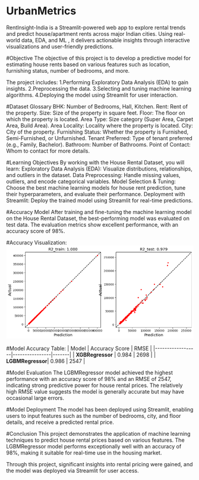 # UrbanMetrics
RentInsight-India is a Streamlit-powered web app to explore rental trends and predict house/apartment rents across major Indian cities. Using real-world data, EDA, and ML , it delivers actionable insights through interactive visualizations and user-friendly predictions.    


#Objective
The objective of this project is to develop a predictive model for estimating house rents based on various features such as location, furnishing status, number of bedrooms, and more. 

The project includes:
1.Performing Exploratory Data Analysis (EDA) to gain insights.
2.Preprocessing the data.
3.Selecting and tuning machine learning algorithms.
4.Deploying the model using Streamlit for user interaction.


#Dataset Glossary
BHK: Number of Bedrooms, Hall, Kitchen.
Rent: Rent of the property.
Size: Size of the property in square feet.
Floor: The floor on which the property is located.
Area Type: Size category (Super Area, Carpet Area, Build Area).
Area Locality: Locality where the property is located.
City: City of the property.
Furnishing Status: Whether the property is Furnished, Semi-Furnished, or Unfurnished.
Tenant Preferred: Type of tenant preferred (e.g., Family, Bachelor).
Bathroom: Number of Bathrooms.
Point of Contact: Whom to contact for more details.

#Learning Objectives
By working with the House Rental Dataset, you will learn:
Exploratory Data Analysis (EDA): Visualize distributions, relationships, and outliers in the dataset.
Data Preprocessing: Handle missing values, outliers, and encode categorical variables.
Model Selection & Tuning: Choose the best machine learning models for house rent prediction, tune their hyperparameters, and evaluate their performance.
Deployment with Streamlit: Deploy the trained model using Streamlit for real-time predictions.

#Accuracy Model
After training and fine-tuning the machine learning model on the House Rental Dataset, the best-performing model was evaluated on test data. The evaluation metrics show excellent performance, with an accuracy score of 98%.

#Accuracy Visualization:
![After training and tuning the machine learning model on the Home Rental Dataset, the performance of the best model is evaluated using accuracy as the evaluation metric. The model accuracy on the test set is 98%, which shows how well the model predicts the rental price based on the given features.](image.png)

#Model Accuracy Table:
| Model            | Accuracy Score | RMSE  |
|------------------|----------------|-------|
| **XGBRegressor** | 0.984          | 2698  |
| **LGBMRegressor**| 0.986          | 2547  |

#Model Evaluation
The LGBMRegressor model achieved the highest performance with an accuracy score of 98% and an RMSE of 2547, indicating strong predictive power for house rental prices. The relatively high RMSE value suggests the model is generally accurate but may have occasional large errors.

#Model Deployment
The model has been deployed using Streamlit, enabling users to input features such as the number of bedrooms, city, and floor details, and receive a predicted rental price.

#Conclusion
This project demonstrates the application of machine learning techniques to predict house rental prices based on various features. The LGBMRegressor model performs exceptionally well with an accuracy of 98%, making it suitable for real-time use in the housing market.

Through this project, significant insights into rental pricing were gained, and the model was deployed via Streamlit for user access. 


